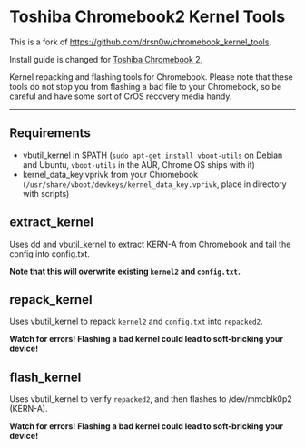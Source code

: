 # Toshiba Chromebook2 Kernel Tools
This is a fork of https://github.com/drsn0w/chromebook_kernel_tools.

Install guide is changed for [Toshiba Chromebook 2.](https://github.com/res1n/toshiba_chromebook2_kernel_tools/blob/master/install_arch_linux.md)  

Kernel repacking and flashing tools for Chromebook.
Please note that these tools do not stop you from flashing a bad file to your Chromebook, so be careful and have some sort of CrOS recovery media handy.
***

## Requirements

- vbutil_kernel in $PATH (`sudo apt-get install vboot-utils` on Debian and Ubuntu, `vboot-utils` in the AUR, Chrome OS ships with it)
- kernel_data_key.vprivk from your Chromebook (`/usr/share/vboot/devkeys/kernel_data_key.vprivk`, place in directory with scripts)

## extract_kernel

Uses dd and vbutil_kernel to extract KERN-A from Chromebook and tail the config into config.txt.

**Note that this will overwrite existing `kernel2` and `config.txt`.**

## repack_kernel

Uses vbutil_kernel to repack `kernel2` and `config.txt` into `repacked2`. 

**Watch for errors! Flashing a bad kernel could lead to soft-bricking your device!**

## flash_kernel

Uses vbutil_kernel to verify `repacked2`, and then flashes to /dev/mmcblk0p2 (KERN-A).

**Watch for errors! Flashing a bad kernel could lead to soft-bricking your device!**
